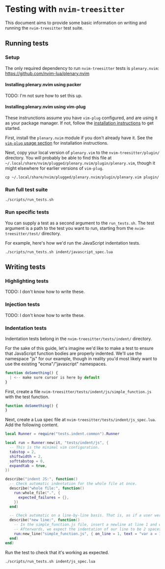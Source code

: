 # Testing with `nvim-treesitter`

This document aims to provide some basic information on writing and running the `nvim-treesitter` test suite.

## Running tests

### Setup

The only required dependency to run `nvim-treesitter` tests is `plenary.nvim`: https://github.com/nvim-lua/plenary.nvim

#### Installing plenary.nvim using packer

TODO: I'm not sure how to set this up.

#### Installing plenary.nvim using vim-plug

These instrunctions assume you have `vim-plug` configured, and are using it as your package manager. If not, follow the [installation instructions](https://github.com/junegunn/vim-plug#installation) to get started.

First, install the `plenary.nvim` module if you don't already have it. See the [`vim-plug` usage section](https://github.com/junegunn/vim-plug#usage) for installation instructions.

Next, copy your local version of `plenary.vim` to the `nvim-treesitter/plugin/` directory. You will probably be able to find this file at `~/.local/share/nvim/plugged/plenary.nvim/plugin/plenary.vim`, though it might elsewhere for earlier versions of `vim-plug`.

```
cp ~/.local/share/nvim/plugged/plenary.nvim/plugin/plenary.vim plugin/
```

### Run full test suite

```
./scripts/run_tests.sh
```

### Run specific tests

You can supply a test as a second argument to the `run_tests.sh`. The test argument is a path to the test you want to run, starting from the `nvim-treesitter/test/` directory.

For example, here's how we'd run the JavaScript indentation tests.

```
./scripts/run_tests.sh indent/javascript_spec.lua
```

## Writing tests

### Highlighting tests

TODO: I don't know how to write these.

### Injection tests

TODO: I don't know how to write these.

### Indentation tests

Indentation tests belong in the `nvim-treesitter/tests/indent/` directory.

For the sake of this guide, let's imagine we'd like to make a test to ensure that JavaScript function bodies are properly indented. We'll use the namespace "js" for our example, though in reality you'd most likely want to use the existing "ecma"/"javascript" namespaces.

```javascript
function doSomething() {
  | <-- make sure cursor is here by default
}
```

First, create a file `nvim-treesitter/tests/indent/js/simple_function.js` with the test function.

```javascript
function doSomething() {
}
```

Next, create a Lua spec file at `nvim-treesitter/tests/indent/js_spec.lua`. Add the following content.

```lua
local Runner = require("tests.indent.common").Runner

local run = Runner:new(it, "tests/indent/js", {
  -- This is the minimal vim configuration.
  tabstop = 2,
  shiftwidth = 2,
  softtabstop = 0,
  expandtab = true,
})

describe("indent JS:", function()
  -- Check automatic indentation for the whole file at once.
  describe("whole file:", function()
    run:whole_file(".", {
      expected_failures = {},
    })
  end)

  -- Check automatic on a line-by-line basis. That is, as if a user were actively typing.
  describe("new line:", function()
    -- In the simple_function.js file, insert a newline at line 1 and write text "var a = 1;".
    -- Afterwards, we expect the indentation of our line to be 2 spaces.
    run:new_line("simple_function.js", { on_line = 1, text = "var a = 1;", indent = 2 })
  end)
end)
```

Run the test to check that it's working as expected.

```
./scripts/run_tests.sh indent/js_spec.lua
```

